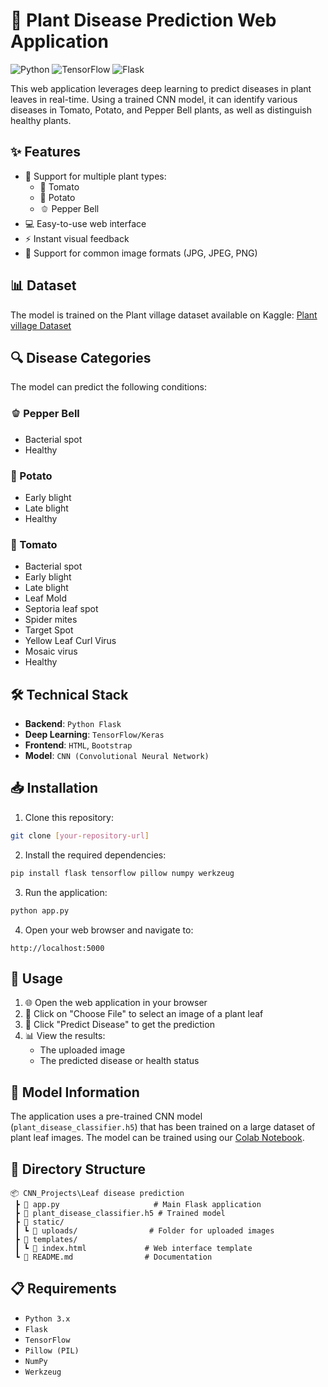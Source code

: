 # 🌿 Plant Disease Prediction Web Application

![Python](https://img.shields.io/badge/Python-3.x-blue.svg)
![TensorFlow](https://img.shields.io/badge/TensorFlow-2.x-orange.svg)
![Flask](https://img.shields.io/badge/Flask-2.x-green.svg)

This web application leverages deep learning to predict diseases in plant leaves in real-time. Using a trained CNN model, it can identify various diseases in Tomato, Potato, and Pepper Bell plants, as well as distinguish healthy plants.

## ✨ Features


- 🌱 Support for multiple plant types:
  - 🍅 Tomato
  - 🥔 Potato
  - 🫑 Pepper Bell
- 💻 Easy-to-use web interface
- ⚡ Instant visual feedback
- 📸 Support for common image formats (JPG, JPEG, PNG)

## 📊 Dataset

The model is trained on the Plant village  dataset available on Kaggle:
[Plant village Dataset](https://www.kaggle.com/datasets/emmarex/plantdisease)

## 🔍 Disease Categories

The model can predict the following conditions:

### 🫑 Pepper Bell
- Bacterial spot
- Healthy

### 🥔 Potato
- Early blight
- Late blight
- Healthy

### 🍅 Tomato
- Bacterial spot
- Early blight
- Late blight
- Leaf Mold
- Septoria leaf spot
- Spider mites
- Target Spot
- Yellow Leaf Curl Virus
- Mosaic virus
- Healthy

## 🛠️ Technical Stack

- **Backend**: `Python Flask`
- **Deep Learning**: `TensorFlow/Keras`
- **Frontend**: `HTML`, `Bootstrap`
- **Model**: `CNN (Convolutional Neural Network)`

## 📥 Installation

1. Clone this repository:
```bash
git clone [your-repository-url]
```

2. Install the required dependencies:
```bash
pip install flask tensorflow pillow numpy werkzeug
```

3. Run the application:
```bash
python app.py
```

4. Open your web browser and navigate to:
```
http://localhost:5000
```

## 🚀 Usage

1. 🌐 Open the web application in your browser
2. 📂 Click on "Choose File" to select an image of a plant leaf
3. 🔄 Click "Predict Disease" to get the prediction
4. 📊 View the results:
   - The uploaded image
   - The predicted disease or health status

## 🧠 Model Information

The application uses a pre-trained CNN model (`plant_disease_classifier.h5`) that has been trained on a large dataset of plant leaf images. The model can be trained using our [Colab Notebook](https://colab.research.google.com/drive/1YRVHoyzTM4VudGWhl98JRP-UG9dRWdNq?usp=sharing).

## 📁 Directory Structure

```
📦 CNN_Projects\Leaf disease prediction
 ┣ 📜 app.py                     # Main Flask application
 ┣ 📜 plant_disease_classifier.h5 # Trained model
 ┣ 📂 static/
 ┃ ┗ 📂 uploads/                # Folder for uploaded images
 ┣ 📂 templates/
 ┃ ┗ 📜 index.html             # Web interface template
 ┗ 📜 README.md                # Documentation
```

## 📋 Requirements

- `Python 3.x`
- `Flask`
- `TensorFlow`
- `Pillow (PIL)`
- `NumPy`
- `Werkzeug`


